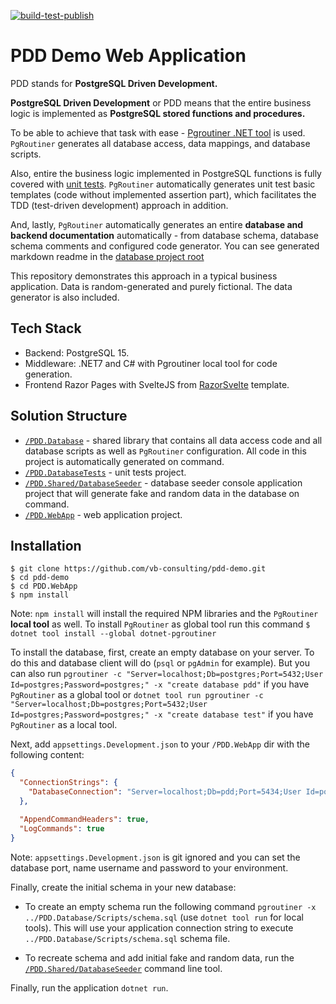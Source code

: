 [![build-test-publish](https://github.com/vb-consulting/pdd-demo/actions/workflows/build-test-publish.yml/badge.svg)](https://github.com/vb-consulting/pdd-demo/actions/workflows/build-test-publish.yml)

# PDD Demo Web Application

PDD stands for **PostgreSQL Driven Development.**

**PostgreSQL Driven Development** or PDD means that the entire business logic is implemented as **PostgreSQL stored functions and procedures.**

To be able to achieve that task with ease - [Pgroutiner .NET tool](https://github.com/vb-consulting/PgRoutiner) is used. `PgRoutiner` generates all database access, data mappings, and database scripts.

Also, entire the business logic implemented in PostgreSQL functions is fully covered with [unit tests](/PDD.DatabaseTests). `PgRoutiner` automatically generates unit test basic templates (code without implemented assertion part), which facilitates the TDD (test-driven development) approach in addition.

And, lastly, `PgRoutiner` automatically generates an entire **database and backend documentation** automatically - from database schema, database schema comments and configured code generator. You can see generated markdown readme in the [database project root](/PDD.Database)

This repository demonstrates this approach in a typical business application. Data is random-generated and purely fictional. The data generator is also included.

## Tech Stack

- Backend: PostgreSQL 15.
- Middleware: .NET7 and C# with Pgroutiner local tool for code generation.
- Frontend Razor Pages with SvelteJS from [RazorSvelte](https://github.com/vb-consulting/RazorSvelte) template.

## Solution Structure

- [`/PDD.Database`](/PDD.Database) - shared library that contains all data access code and all database scripts as well as `PgRoutiner` configuration. All code in this project is automatically generated on command.
- [`/PDD.DatabaseTests`](/PDD.DatabaseTests) - unit tests project.
- [`/PDD.Shared/DatabaseSeeder`](/PDD.Shared/DatabaseSeeder) - database seeder console application project that will generate fake and random data in the database on command.
- [`/PDD.WebApp`](/PDD.WebApp) - web application project.

## Installation

```
$ git clone https://github.com/vb-consulting/pdd-demo.git
$ cd pdd-demo
$ cd PDD.WebApp
$ npm install
```

Note: `npm install` will install the required NPM libraries and the `PgRoutiner` **local tool** as well. To install `PgRoutiner` as global tool run this command `$ dotnet tool install --global dotnet-pgroutiner`

To install the database, first, create an empty database on your server. To do this and database client will do (`psql` or `pgAdmin` for example). But you can also run `pgroutiner -c "Server=localhost;Db=postgres;Port=5432;User Id=postgres;Password=postgres;" -x "create database pdd"` if you have `PgRoutiner` as a global tool or `dotnet tool run pgroutiner -c "Server=localhost;Db=postgres;Port=5432;User Id=postgres;Password=postgres;" -x "create database test"` if you have `PgRoutiner` as a local tool.

Next, add `appsettings.Development.json` to your `/PDD.WebApp` dir with the following content:

```json
{
  "ConnectionStrings": {
    "DatabaseConnection": "Server=localhost;Db=pdd;Port=5434;User Id=postgres;Password=postgres;"
  },

  "AppendCommandHeaders": true,
  "LogCommands": true
}
```

Note: `appsettings.Development.json` is git ignored and you can set the database port, name username and password to your environment.

Finally, create the initial schema in your new database:

- To create an empty schema run the following command `pgroutiner -x ../PDD.Database/Scripts/schema.sql` (use `dotnet tool run` for local tools). This will use your application connection string to execute `../PDD.Database/Scripts/schema.sql` schema file.

- To recreate schema and add initial fake and random data, run the [`/PDD.Shared/DatabaseSeeder`](/PDD.Shared/DatabaseSeeder) command line tool.

Finally, run the application `dotnet run`.
